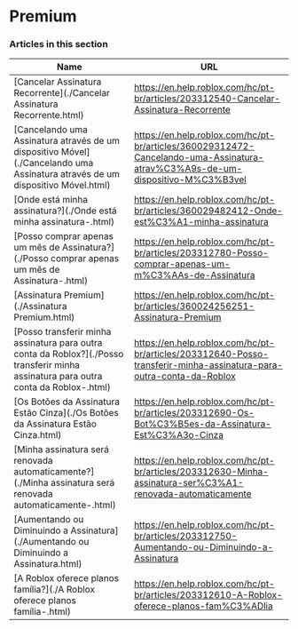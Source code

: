 # Premium  
### Articles in this section
Name|URL
-|-
[Cancelar Assinatura Recorrente](./Cancelar Assinatura Recorrente.html) |https://en.help.roblox.com/hc/pt-br/articles/203312540-Cancelar-Assinatura-Recorrente
[Cancelando uma Assinatura através de um dispositivo Móvel](./Cancelando uma Assinatura através de um dispositivo Móvel.html) |https://en.help.roblox.com/hc/pt-br/articles/360029312472-Cancelando-uma-Assinatura-atrav%C3%A9s-de-um-dispositivo-M%C3%B3vel
[Onde está minha assinatura?](./Onde está minha assinatura-.html) |https://en.help.roblox.com/hc/pt-br/articles/360029482412-Onde-est%C3%A1-minha-assinatura
[Posso comprar apenas um mês de Assinatura?](./Posso comprar apenas um mês de Assinatura-.html) |https://en.help.roblox.com/hc/pt-br/articles/203312780-Posso-comprar-apenas-um-m%C3%AAs-de-Assinatura
[Assinatura Premium](./Assinatura Premium.html) |https://en.help.roblox.com/hc/pt-br/articles/360024256251-Assinatura-Premium
[Posso transferir minha assinatura para outra conta da Roblox?](./Posso transferir minha assinatura para outra conta da Roblox-.html) |https://en.help.roblox.com/hc/pt-br/articles/203312640-Posso-transferir-minha-assinatura-para-outra-conta-da-Roblox
[Os Botões da Assinatura Estão Cinza](./Os Botões da Assinatura Estão Cinza.html) |https://en.help.roblox.com/hc/pt-br/articles/203312690-Os-Bot%C3%B5es-da-Assinatura-Est%C3%A3o-Cinza
[Minha assinatura será renovada automaticamente?](./Minha assinatura será renovada automaticamente-.html) |https://en.help.roblox.com/hc/pt-br/articles/203312630-Minha-assinatura-ser%C3%A1-renovada-automaticamente
[Aumentando ou Diminuindo a Assinatura](./Aumentando ou Diminuindo a Assinatura.html) |https://en.help.roblox.com/hc/pt-br/articles/203312750-Aumentando-ou-Diminuindo-a-Assinatura
[A Roblox oferece planos família?](./A Roblox oferece planos família-.html) |https://en.help.roblox.com/hc/pt-br/articles/203312610-A-Roblox-oferece-planos-fam%C3%ADlia
